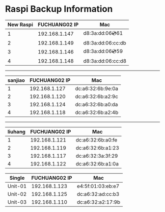# Raspi Backup Information

|New Raspi| FUCHUANG02 IP | Mac |
|--|--|--|
|1|192.168.1.147|d8:3a:dd:06:cd:61|
|2|192.168.1.149|d8:3a:dd:06:cc:db|
|3|192.168.1.146|d8:3a:dd:06:cd:59|
|4|192.168.1.148|d8:3a:dd:06:cc:d8|
---
|sanjiao| FUCHUANG02 IP | Mac |
|--|--|--|
|1|192.168.1.127|dc:a6:32:6b:9e:0a|
|2|192.168.1.120|dc:a6:32:6b:a2:9c|
|3|192.168.1.124|dc:a6:32:6b:a0:da|
|4|192.168.1.118|dc:a6:32:6b:a2:4b|
---
|liuhang| FUCHUANG02 IP | Mac |
|--|--|--|
|1|192.168.1.121|dc:a6:32:6b:a0:fe|
|2|192.168.1.119|dc:a6:32:6b:a1:23|
|3|192.168.1.117|dc:a6:32:3a:3f:29|
|4|192.168.1.122|dc:a6:32:6b:a1:0a|

|Single| FUCHUANG02 IP | Mac |
|--|--|--|
|Unit-01|192.168.1.123|e4:5f:01:03:eb:e7|
|Unit-02|192.168.1.125|dc:a6:32:ad:cc:b3|
|Unit-03|192.168.1.110|dc:a6:32:a2:17:9b|

<!--stackedit_data:
eyJoaXN0b3J5IjpbMTYxMDk4OTEwOV19
-->